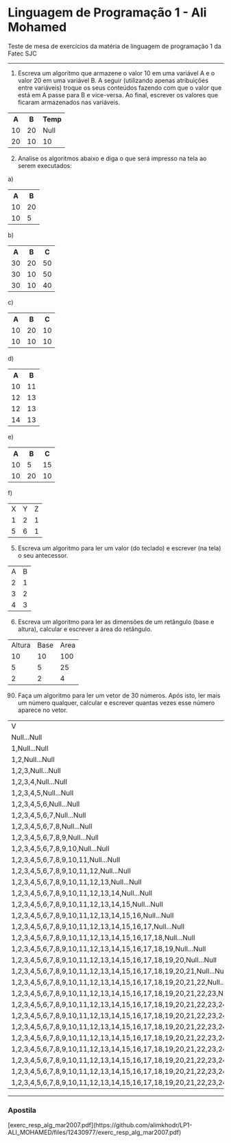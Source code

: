 <h1>Linguagem de Programação 1 - Ali Mohamed</h1>
Teste de mesa de exercícios da matéria de linguagem de programação 1 da Fatec SJC
<hr>

1) Escreva um algoritmo que armazene o valor 10 em uma variável A e o valor 20 em uma variável B.
A seguir (utilizando apenas atribuições entre variáveis) troque os seus conteúdos fazendo com que o
valor que está em A passe para B e vice-versa. Ao final, escrever os valores que ficaram armazenados
nas variáveis. 
<table>
    <tr>
        <th>A</th>
        <th>B</th>
        <th>Temp</th>
    </tr>
    <tr>
        <td>10</td>
        <td>20</td>
        <td>Null</td>
    </tr>
    <tr>
        <td>20</td>
        <td>10</td>
        <td>10</td>
    </tr>
</table>

2) Analise os algoritmos abaixo e diga o que será impresso na tela ao serem executados:

a)
<table>
    <tr>
        <th>A</th>
        <th>B</th>
    </tr>
    <tr>
        <td>10</td>
        <td>20</td>
    </tr>
    <tr>
        <td>10</td>
        <td>5</td>
    </tr>
</table>
b)
<table>
    <tr>
        <th>A</th>
        <th>B</th>
        <th>C</th>
    </tr>
    <tr>
        <td>30</td>
        <td>20</td>
        <td>50</td>
    </tr>
    <tr>
        <td>30</td>
        <td>10</td>
        <td>50</td>
    </tr>
        <tr>
        <td>30</td>
        <td>10</td>
        <td>40</td>
    </tr>
</table>
c)
<table>
    <tr>
        <th>A</th>
        <th>B</th>
        <th>C</th>
    </tr>
    <tr>
        <td>10</td>
        <td>20</td>
        <td>10</td>
    </tr>
    <tr>
        <td>10</td>
        <td>10</td>
        <td>10</td>
    </tr>
</table>
d)
<table>
    <tr>
        <th>A</th>
        <th>B</th>
    </tr>
    <tr>
        <td>10</td>
        <td>11</td>
    </tr>
    <tr>
        <td>12</td>
        <td>13</td>
    </tr>
        <tr>
        <td>12</td>
        <td>13</td>
    </tr>
        </tr>
        <tr>
        <td>14</td>
        <td>13</td>
    </tr>
</table>
e)
<table>
    <tr>
        <th>A</th>
        <th>B</th>
        <th>C</th>
    </tr>
    <tr>
        <td>10</td>
        <td>5</td>
        <td>15</td>
    </tr>
    <tr>
        <td>10</td>
        <td>20</td>
        <td>10</td>
    </tr>
</table>
f)
<table>
    <tr>
        <td>X</td>
        <td>Y</td>
        <td>Z</td>
    </tr>
    <tr>
        <td>1</td>
        <td>2</td>
        <td>1</td>
    </tr>
    <tr>
        <td>5</td>
        <td>6</td>
        <td>1</td>
    </tr>
</table>

5) Escreva um algoritmo para ler um valor (do teclado) e escrever (na tela) o seu antecessor.
<table>
    <tr>
        <td>A</td>
        <td>B</td>
    </tr>
    <tr>
        <td>2</td>
        <td>1</td>
    </tr>
    <tr>
        <td>3</td>
        <td>2</td>
    </tr>
    <tr>
        <td>4</td>
        <td>3</td>
    </tr>
</table>

6) Escreva um algoritmo para ler as dimensões de um retângulo (base e altura), calcular e escrever a 
área do retângulo.
<table>
    <tr>
        <td>Altura</td>
        <td>Base</td>
        <td>Area</td>
    </tr>
    <tr>
        <td>10</td>
        <td>10</td>
        <td>100</td>
    </tr>
        <tr>
        <td>5</td>
        <td>5</td>
        <td>25</td>
    </tr>
            <tr>
        <td>2</td>
        <td>2</td>
        <td>4</td>
    </tr>
</table>

90) Faça um algoritmo para ler um vetor de 30 números. Após isto, ler mais um número qualquer, 
calcular e escrever quantas vezes esse número aparece no vetor.
<table>
    <tr>
        <td>V</td>
        <td>N</td>
        <td>qtd</td>
    </tr>
        <tr>
        <td>Null...Null</td>
        <td>Null</td>
        <td>0</td>
    </tr>
    <tr>
        <td>1,Null...Null</td>
        <td>Null</td>
        <td>0</td>
    </tr>
    <tr>
        <td>1,2,Null...Null</td>
        <td>Null</td>
        <td>0</td>
    </tr>
    <tr>
        <td>1,2,3,Null...Null</td>
        <td>Null</td>
        <td>0</td>
    </tr>
        <tr>
        <td>1,2,3,4,Null...Null</td>
        <td>Null</td>
        <td>0</td>
    </tr>
        <tr>
        <td>1,2,3,4,5,Null...Null</td>
        <td>Null</td>
        <td>0</td>
    </tr>
        <tr>
        <td>1,2,3,4,5,6,Null...Null</td>
        <td>Null</td>
        <td>0</td>
    </tr>
        <tr>
        <td>1,2,3,4,5,6,7,Null...Null</td>
        <td>Null</td>
        <td>0</td>
    </tr>
        <tr>
        <td>1,2,3,4,5,6,7,8,Null...Null</td>
        <td>Null</td>
        <td>0</td>
    </tr>
    <tr>
        <td>1,2,3,4,5,6,7,8,9,Null...Null</td>
        <td>Null</td>
        <td>0</td>
    </tr>
    <tr>
        <td>1,2,3,4,5,6,7,8,9,10,Null...Null</td>
        <td>Null</td>
        <td>0</td>
    </tr>
    <tr>
        <td>1,2,3,4,5,6,7,8,9,10,11,Null...Null</td>
        <td>Null</td>
        <td>0</td>
    </tr>
    <tr>
        <td>1,2,3,4,5,6,7,8,9,10,11,12,Null...Null</td>
        <td>Null</td>
        <td>0</td>
    </tr>
        <tr>
        <td>1,2,3,4,5,6,7,8,9,10,11,12,13,Null...Null</td>
        <td>Null</td>
        <td>0</td>
    </tr>
        <tr>
        <td>1,2,3,4,5,6,7,8,9,10,11,12,13,14,Null...Null</td>
        <td>Null</td>
        <td>0</td>
    </tr>
    <tr>
        <td>1,2,3,4,5,6,7,8,9,10,11,12,13,14,15,Null...Null</td>
        <td>Null</td>
        <td>0</td>
    </tr>
    <tr>
        <td>1,2,3,4,5,6,7,8,9,10,11,12,13,14,15,16,Null...Null</td>
        <td>Null</td>
        <td>0</td>
    </tr>
    <tr>
        <td>1,2,3,4,5,6,7,8,9,10,11,12,13,14,15,16,17,Null...Null</td>
        <td>Null</td>
        <td>0</td>
    </tr>
        <tr>
        <td>1,2,3,4,5,6,7,8,9,10,11,12,13,14,15,16,17,18,Null...Null</td>
        <td>Null</td>
        <td>0</td>
    </tr>
    <tr>
        <td>1,2,3,4,5,6,7,8,9,10,11,12,13,14,15,16,17,18,19,Null...Null</td>
        <td>Null</td>
        <td>0</td>
    </tr>
    <tr>
        <td>1,2,3,4,5,6,7,8,9,10,11,12,13,14,15,16,17,18,19,20,Null...Null</td>
        <td>Null</td>
        <td>0</td>
    </tr>
    <tr>
        <td>1,2,3,4,5,6,7,8,9,10,11,12,13,14,15,16,17,18,19,20,21,Null...Null</td>
        <td>Null</td>
        <td>0</td>
    </tr>
    <tr>
        <td>1,2,3,4,5,6,7,8,9,10,11,12,13,14,15,16,17,18,19,20,21,22,Null...Null</td>
        <td>Null</td>
        <td>0</td>
    </tr>
    <tr>
        <td>1,2,3,4,5,6,7,8,9,10,11,12,13,14,15,16,17,18,19,20,21,22,23,Null...Null</td>
        <td>Null</td>
        <td>0</td>
    </tr>
    <tr>
        <td>1,2,3,4,5,6,7,8,9,10,11,12,13,14,15,16,17,18,19,20,21,22,23,24,Null...Null</td>
        <td>Null</td>
        <td>0</td>
    </tr>
    <tr>
        <td>1,2,3,4,5,6,7,8,9,10,11,12,13,14,15,16,17,18,19,20,21,22,23,24,25,Null...Null</td>
        <td>Null</td>
        <td>0</td>
    </tr>
    <tr>
        <td>1,2,3,4,5,6,7,8,9,10,11,12,13,14,15,16,17,18,19,20,21,22,23,24,25,26,Null...Null</td>
        <td>Null</td>
        <td>0</td>
    </tr>
    <tr>
        <td>1,2,3,4,5,6,7,8,9,10,11,12,13,14,15,16,17,18,19,20,21,22,23,24,25,26,27,Null...Null</td>
        <td>Null</td>
        <td>0</td>
    </tr>
    <tr>
        <td>1,2,3,4,5,6,7,8,9,10,11,12,13,14,15,16,17,18,19,20,21,22,23,24,25,26,27,28,Null,Null</td>
        <td>Null</td>
        <td>0</td>
    </tr>
    <tr>
        <td>1,2,3,4,5,6,7,8,9,10,11,12,13,14,15,16,17,18,19,20,21,22,23,24,25,26,27,29,Null</td>
        <td>Null</td>
        <td>0</td>
    </tr>
    <tr>
        <td>1,2,3,4,5,6,7,8,9,10,11,12,13,14,15,16,17,18,19,20,21,22,23,24,25,26,27,29,30</td>
        <td>Null</td>
        <td>0</td>
    </tr>
    <tr>
        <td>1,2,3,4,5,6,7,8,9,10,11,12,13,14,15,16,17,18,19,20,21,22,23,24,25,26,27,29,30</td>
        <td>2</td>
        <td>1</td>
    </tr>
</table>
<hr>
<h3>Apostila</h3>
[exerc_resp_alg_mar2007.pdf](https://github.com/alimkhodr/LP1-ALI_MOHAMED/files/12430977/exerc_resp_alg_mar2007.pdf)
